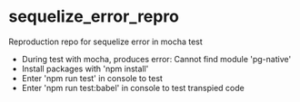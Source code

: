 # sequelize_error_repro

Reproduction repo for sequelize error in mocha test

* During test with mocha, produces error: Cannot find module 'pg-native'
* Install packages with 'npm install'
* Enter 'npm run test' in console to test
* Enter 'npm run test:babel' in console to test transpied code